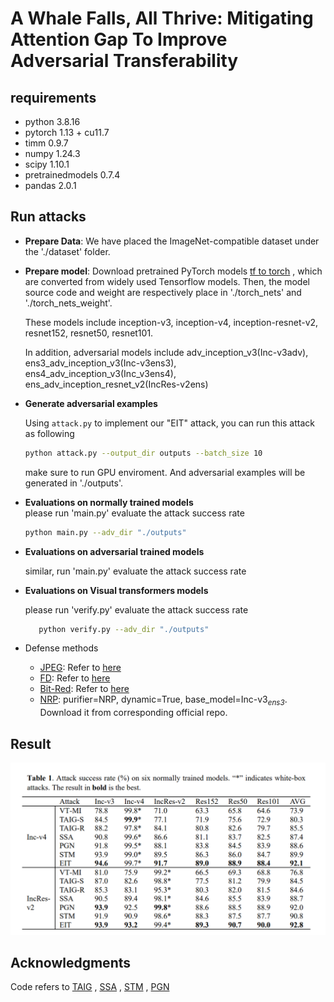 # A Whale Falls, All Thrive: Mitigating Attention Gap To  Improve Adversarial Transferability 

## requirements
- python 3.8.16 
- pytorch 1.13 + cu11.7 
- timm 0.9.7 
- numpy 1.24.3
- scipy 1.10.1 
- pretrainedmodels 0.7.4 
- pandas 2.0.1 


## Run attacks 
- **Prepare Data**: We have placed the ImageNet-compatible dataset under the './dataset' folder. <br/>

- **Prepare model**:  Download pretrained PyTorch models [tf to torch](https://github.com/ylhz/tf_to_pytorch_model) , which are converted from widely used Tensorflow models. Then, the model source code and weight are respectively place in './torch_nets' and './torch_nets_weight'.  <br>

  These models include inception-v3, inception-v4, inception-resnet-v2, resnet152, resnet50, resnet101. <br>

  In addition, adversarial models include adv_inception_v3(Inc-v3adv), ens3_adv_inception_v3(Inc-v3ens3), ens4_adv_inception_v3(Inc_v3ens4), ens_adv_inception_resnet_v2(IncRes-v2ens)

- **Generate adversarial examples** <br>

  Using `attack.py` to implement our "EIT" attack, you can run this attack as following  <br>
  ```bash 
  python attack.py --output_dir outputs --batch_size 10  
  ```
  make sure to run GPU enviroment. And adversarial examples will be generated in './outputs'.

- **Evaluations on normally trained models** <br> please run 'main.py' evaluate the attack success rate <br>
  ``` bash 
  python main.py --adv_dir "./outputs" 
  ```
- **Evaluations on adversarial trained models** <br>

  similar, run 'main.py' evaluate the attack success rate  <br>

- **Evaluations on Visual transformers models**<br>

  please run 'verify.py' evaluate the attack success rate <br>
  ```bash
     python verify.py --adv_dir "./outputs"
  ```


- Defense methods 

  - [JPEG](https://github.com/JHL-HUST/VT/blob/main/third_party/jpeg.py): Refer to [here](https://github.com/JHL-HUST/VT/blob/main/third_party/jpeg.py)
  - [FD](github.com/JHL-HUST/VT/blob/main/third_party/feature_distillation.py): Refer to [here](https://github.com/JHL-HUST/VT/blob/main/third_party/feature_distillation.py)
  - [Bit-Red](github.com/JHL-HUST/VT/blob/main/third_party/bit_depth_reduction.py): Refer to [here](github.com/JHL-HUST/VT/blob/main/third_party/bit_depth_reduction.py)
  - [NRP](https://github.com/Muzammal-Naseer/NRP): purifier=NRP, dynamic=True, base_model=Inc-v3<sub>*ens3*</sub>. Download it from corresponding official repo.

## Result 

![EIT](./document/EIT.png)

## Acknowledgments

Code refers to [TAIG](https://github.com/yihuang2016/TAIG) , [SSA](https://github.com/yuyang-long/SSA) , [STM](https://github.com/zhijin-ge/stm) , [PGN](https://github.com/Trustworthy-AI-Group/PGN)

